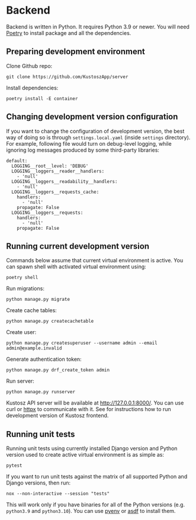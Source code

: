 # Backend

Backend is written in Python. It requires Python 3.9 or newer. You will need [Poetry](https://python-poetry.org/) to install package and all the dependencies.

## Preparing development environment

Clone Github repo:

    git clone https://github.com/KustoszApp/server

Install dependencies:

    poetry install -E container

## Changing development version configuration

If you want to change the configuration of development version, the best way of doing so is through `settings.local.yaml` (inside `settings` directory). For example, following file would turn on debug-level logging, while ignoring log messages produced by some third-party libraries:

```
default:
  LOGGING__root__level: 'DEBUG'
  LOGGING__loggers__reader__handlers:
    - 'null'
  LOGGING__loggers__readability__handlers:
    - 'null'
  LOGGING__loggers__requests_cache:
    handlers:
      - 'null'
    propagate: False
  LOGGING__loggers__requests:
    handlers:
      - 'null'
    propagate: False
```

## Running current development version

Commands below assume that current virtual environment is active. You can spawn shell with activated virtual environment using:

    poetry shell

Run migrations:

    python manage.py migrate

Create cache tables:

    python manage.py createcachetable

Create user:

    python manage.py createsuperuser --username admin --email admin@example.invalid

Generate authentication token:

    python manage.py drf_create_token admin

Run server:

    python manage.py runserver

Kustosz API server will be available at <http://127.0.0.1:8000/>. You can use curl or [httpx](https://www.python-httpx.org/) to communicate with it. See [](./frontend) for instructions how to run development version of Kustosz frontend.

## Running unit tests

Running unit tests using currently installed Django version and Python version used to create active virtual environment is as simple as:

```
pytest
```

If you want to run unit tests against the matrix of all supported Python and Django versions, then run:
```
nox --non-interactive --session "tests"
```

This will work only if you have binaries for all of the Python versions (e.g. `python3.9` and `python3.10`). You can use [pyenv](https://github.com/pyenv/pyenv) or [asdf](https://asdf-vm.com/) to install them.
